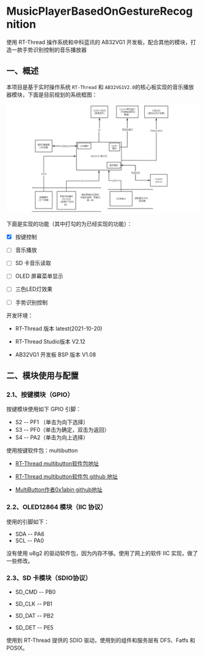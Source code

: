 # MusicPlayerBasedOnGestureRecognition
使用 RT-Thread 操作系统和中科蓝讯的 AB32VG1 开发板，配合其他的模块，打造一款手势识别控制的音乐播放器

## 一、概述

本项目是基于实时操作系统 `RT-Thread` 和 `AB32VG1V2.0`的核心板实现的音乐播放器模块，下面是目前规划的系统框图：

![image-20211117225822556](doc_picture/image-20211117225822556.png)

下面是实现的功能（其中打勾的为已经实现的功能）：

- [x] 按键控制
- [ ] 音乐播放
- [ ] SD 卡音乐读取
- [ ] OLED 屏幕菜单显示
- [ ] 三色LED灯效果
- [ ] 手势识别控制



开发环境：

- RT-Thread 版本 latest(2021-10-20)

- RT-Thread Studio版本  V2.12
- AB32VG1 开发板 BSP 版本 V1.08

## 二、模块使用与配置

### 2.1、按键模块（GPIO）

按键模块使用如下 GPIO 引脚：

- S2 -- PF1 （单击为向下选择）
- S3 -- PF0（单击为确定，双击为返回）
- S4 -- PA2（单击为向上选择）

使用按键软件包：multibutton 

- [RT-Thread multibutton软件包地址](http://packages.rt-thread.org/detail.html?package=MultiButton)
- [RT-Thread multibutton软件包 github 地址](https://github.com/liu2guang/MultiButton#readme)

- [MultiButton作者0x1abin github地址](https://github.com/0x1abin/MultiButton) 

### 2.2、OLED12864 模块（IIC 协议）

使用的引脚如下：

- SDA --  PA6
- SCL --  PA0

没有使用 u8g2 的驱动软件包，因为内存不够。使用了网上的软件 IIC 实现，做了一些修改。



### 2.3、SD 卡模块（SDIO协议）

- SD_CMD -- PB0

- SD_CLK -- PB1

- SD_DAT -- PB2

- SD_DET -- PE5

使用到 RT-Thread 提供的 SDIO 驱动，使用到的组件和服务层有 DFS、Fatfs 和 POSIX。



